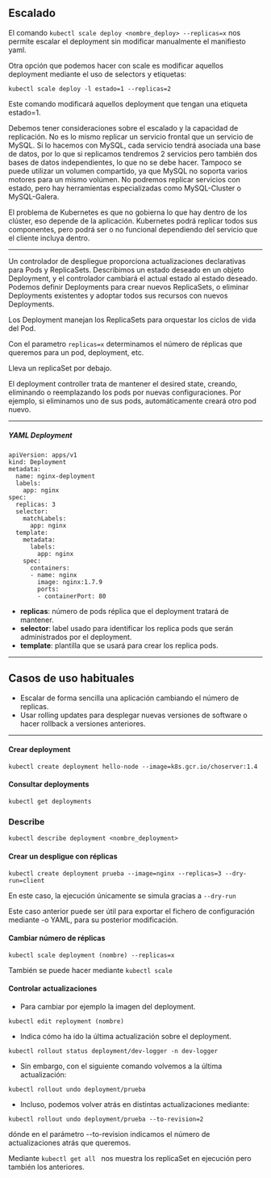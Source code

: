 ## Escalado

El comando ``kubectl scale deploy <nombre_deploy> --replicas=x`` nos permite escalar el deployment sin modificar manualmente el manifiesto yaml. 

Otra opción que podemos hacer con scale es modificar aquellos deployment mediante el uso de selectors y etiquetas:

```shell
kubectl scale deploy -l estado=1 --replicas=2
```

Este comando modificará aquellos deployment que tengan una etiqueta estado=1.


Debemos tener consideraciones sobre el escalado y la capacidad de replicación. No es lo mismo replicar un servicio frontal que un servicio de MySQL. Si lo hacemos con MySQL, cada servicio tendrá asociada una base de datos, por lo que si replicamos tendremos 2 servicios pero también dos bases de datos independientes, lo que no se debe hacer. Tampoco se puede utilizar un volumen compartido, ya que MySQL no soporta varios motores para un mismo volúmen. 
No podremos replicar servicios con estado, pero hay herramientas especializadas como MySQL-Cluster o MySQL-Galera. 

El problema de Kubernetes es que no gobierna lo que hay dentro de los clúster, eso depende de la aplicación. Kubernetes podrá replicar todos sus componentes, pero podrá ser o no funcional dependiendo del servicio que el cliente incluya dentro. 


---

Un controlador de despliegue proporciona actualizaciones declarativas para Pods y ReplicaSets. 
Describimos un estado deseado en un objeto Deployment, y el controlador cambiará el actual estado al estado deseado. Podemos definir Deployments para crear nuevos ReplicaSets, o eliminar Deployments existentes y adoptar todos sus recursos con nuevos Deployments.

Los Deployment manejan los ReplicaSets para orquestar los ciclos de vida del Pod. 

Con el parametro ``replicas=x`` determinamos el número de réplicas que queremos para un pod, deployment, etc. 

Lleva un replicaSet por debajo. 

El deployment controller trata de mantener el desired state, creando, eliminando o reemplazando los pods por nuevas configuraciones. Por ejemplo, si eliminamos uno de sus pods, automáticamente creará otro pod nuevo. 

***

##### YAML Deployment

```
apiVersion: apps/v1
kind: Deployment
metadata:
  name: nginx-deployment
  labels:
    app: nginx
spec:
  replicas: 3
  selector:
    matchLabels:
      app: nginx
  template:
    metadata:
      labels:
        app: nginx
    spec:
      containers:
      - name: nginx
        image: nginx:1.7.9
        ports:
        - containerPort: 80
```

- **replicas**: número de pods réplica que el deployment tratará de mantener.
- **selector**: label usado para identificar los replica pods que serán administrados por el deployment. 
- **template**: plantilla que se usará para crear los replica pods.

***

## Casos de uso habituales

- Escalar de forma sencilla una aplicación cambiando el número de replicas. 
- Usar rolling updates para desplegar nuevas versiones de software o hacer rollback a versiones anteriores. 

***

#### Crear deployment

```shell
kubectl create deployment hello-node --image=k8s.gcr.io/choserver:1.4
```

#### Consultar deployments

```shell
kubectl get deployments
```


### Describe

```shell
kubectl describe deployment <nombre_deployment>
```


#### Crear un despligue con réplicas

```shell
kubectl create deployment prueba --image=nginx --replicas=3 --dry-run=client
```

En este caso, la ejecución únicamente se simula gracias a ``--dry-run``

Este caso anterior puede ser útil para exportar el fichero de configuración mediante -o YAML, para su posterior modificación. 

#### Cambiar número de réplicas

```shell
kubectl scale deployment (nombre) --replicas=x 
```

También se puede hacer mediante ``kubectl scale``

#### Controlar actualizaciones

 - Para cambiar por ejemplo la imagen del deployment. 

```shell
kubectl edit reployment (nombre)
```

- Indica cómo ha ido la última actualización sobre el deployment. 
```shell
kubectl rollout status deployment/dev-logger -n dev-logger
```

- Sin embargo, con el siguiente comando volvemos a la última actualización:
```shell
kubectl rollout undo deployment/prueba
```

- Incluso, podemos volver atrás en distintas actualizaciones mediante:

```shell
kubectl rollout undo deployment/prueba --to-revision=2
```

dónde en el parámetro --to-revision indicamos el número de actualizaciones atrás que queremos.


Mediante ``kubectl get all `` nos muestra los replicaSet en ejecución pero también los anteriores.

